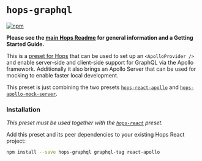 # `hops-graphql`

[![npm](https://img.shields.io/npm/v/hops-graphql.svg)](https://www.npmjs.com/package/hops-graphql)

**Please see the [main Hops Readme](../../DOCUMENTATION.md) for general information and a Getting Started Guide.**

This is a [preset for Hops](../../DOCUMENTATION.md#presets) that can be used to set up an `<ApolloProvider />` and enable server-side and client-side support for GraphQL via the Apollo framework. Additionally it also brings an Apollo Server that can be used for mocking to enable faster local development.

This preset is just combining the two presets [`hops-react-apollo`](../react-apollo/README.md#presets) and [`hops-apollo-mock-server`](../apollo-mock-server/README.md#presets).

### Installation

_This preset must be used together with the [`hops-react`](../react/README.md#presets) preset._

Add this preset and its peer dependencies to your existing Hops React project:

```bash
npm install --save hops-graphql graphql-tag react-apollo
```
